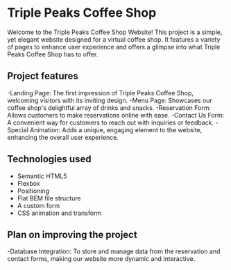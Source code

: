 # Triple Peaks Coffee Shop

Welcome to the Triple Peaks Coffee Shop Website! This project is a simple, yet elegant website designed for a virtual coffee shop. It features a variety of pages to enhance user experience and offers a glimpse into what Triple Peaks Coffee Shop has to offer.

## Project features

-Landing Page: The first impression of Triple Peaks Coffee Shop, welcoming visitors with its inviting design.
-Menu Page: Showcases our coffee shop's delightful array of drinks and snacks.
-Reservation Form: Allows customers to make reservations online with ease.
-Contact Us Form: A convenient way for customers to reach out with inquiries or feedback.
-Special Animation: Adds a unique, engaging element to the website, enhancing the overall user experience.

## Technologies used

- Semantic HTML5
- Flexbox
- Positioning
- Flat BEM file structure
- A custom form
- CSS animation and transform

## Plan on improving the project

-Database Integration: To store and manage data from the reservation and contact forms, making our website more dynamic and interactive.
